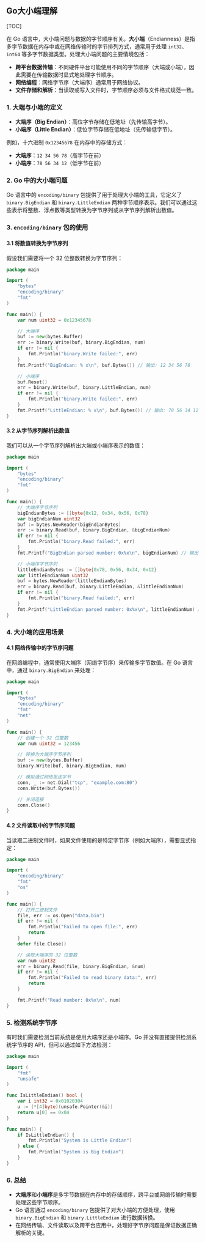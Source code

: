 ## Go大小端理解

[TOC]

在 Go 语言中，大小端问题与数据的字节顺序有关。**大小端**（Endianness）是指多字节数据在内存中或在网络传输时的字节排列方式，通常用于处理 `int32`、`int64` 等多字节数据类型。处理大小端问题的主要情境包括：

- **跨平台数据传输**：不同硬件平台可能使用不同的字节顺序（大端或小端），因此需要在传输数据时显式地处理字节顺序。
- **网络编程**：网络字节序（大端序）通常用于网络协议。
- **文件存储和解析**：当读取或写入文件时，字节顺序必须与文件格式规范一致。

### 1. **大端与小端的定义**
- **大端序（Big Endian）**：高位字节存储在低地址（先传输高字节）。
- **小端序（Little Endian）**：低位字节存储在低地址（先传输低字节）。

例如，十六进制 `0x12345678` 在内存中的存储方式：
- **大端序**：`12 34 56 78`（高字节在前）
- **小端序**：`78 56 34 12`（低字节在前）

### 2. **Go 中的大小端问题**
Go 语言中的 `encoding/binary` 包提供了用于处理大小端的工具，它定义了 `binary.BigEndian` 和 `binary.LittleEndian` 两种字节顺序表示。我们可以通过这些表示将整数、浮点数等类型转换为字节序列或从字节序列解析出数值。

### 3. **`encoding/binary` 包的使用**

#### 3.1 将数值转换为字节序列
假设我们需要将一个 32 位整数转换为字节序列：

```go
package main

import (
	"bytes"
	"encoding/binary"
	"fmt"
)

func main() {
	var num uint32 = 0x12345678

	// 大端序
	buf := new(bytes.Buffer)
	err := binary.Write(buf, binary.BigEndian, num)
	if err != nil {
		fmt.Println("binary.Write failed:", err)
	}
	fmt.Printf("BigEndian: % x\n", buf.Bytes()) // 输出: 12 34 56 78

	// 小端序
	buf.Reset()
	err = binary.Write(buf, binary.LittleEndian, num)
	if err != nil {
		fmt.Println("binary.Write failed:", err)
	}
	fmt.Printf("LittleEndian: % x\n", buf.Bytes()) // 输出: 78 56 34 12
}
```

#### 3.2 从字节序列解析出数值
我们可以从一个字节序列解析出大端或小端序表示的数值：

```go
package main

import (
	"bytes"
	"encoding/binary"
	"fmt"
)

func main() {
	// 大端序字节序列
	bigEndianBytes := []byte{0x12, 0x34, 0x56, 0x78}
	var bigEndianNum uint32
	buf := bytes.NewReader(bigEndianBytes)
	err := binary.Read(buf, binary.BigEndian, &bigEndianNum)
	if err != nil {
		fmt.Println("binary.Read failed:", err)
	}
	fmt.Printf("BigEndian parsed number: 0x%x\n", bigEndianNum) // 输出: 0x12345678

	// 小端序字节序列
	littleEndianBytes := []byte{0x78, 0x56, 0x34, 0x12}
	var littleEndianNum uint32
	buf = bytes.NewReader(littleEndianBytes)
	err = binary.Read(buf, binary.LittleEndian, &littleEndianNum)
	if err != nil {
		fmt.Println("binary.Read failed:", err)
	}
	fmt.Printf("LittleEndian parsed number: 0x%x\n", littleEndianNum) // 输出: 0x12345678
}
```

### 4. **大小端的应用场景**

#### 4.1 网络传输中的字节序问题
在网络编程中，通常使用大端序（网络字节序）来传输多字节数值。在 Go 语言中，通过 `binary.BigEndian` 来处理：

```go
package main

import (
	"bytes"
	"encoding/binary"
	"fmt"
	"net"
)

func main() {
	// 创建一个 32 位整数
	var num uint32 = 123456

	// 转换为大端序字节序列
	buf := new(bytes.Buffer)
	binary.Write(buf, binary.BigEndian, num)

	// 模拟通过网络发送字节
	conn, _ := net.Dial("tcp", "example.com:80")
	conn.Write(buf.Bytes())

	// 关闭连接
	conn.Close()
}
```

#### 4.2 文件读取中的字节序问题
当读取二进制文件时，如果文件使用的是特定字节序（例如大端序），需要显式指定：

```go
package main

import (
	"encoding/binary"
	"fmt"
	"os"
)

func main() {
	// 打开二进制文件
	file, err := os.Open("data.bin")
	if err != nil {
		fmt.Println("Failed to open file:", err)
		return
	}
	defer file.Close()

	// 读取大端序的 32 位整数
	var num uint32
	err = binary.Read(file, binary.BigEndian, &num)
	if err != nil {
		fmt.Println("Failed to read binary data:", err)
		return
	}

	fmt.Printf("Read number: 0x%x\n", num)
}
```

### 5. **检测系统字节序**
有时我们需要检测当前系统是使用大端序还是小端序。Go 并没有直接提供检测系统字节序的 API，但可以通过如下方法检测：

```go
package main

import (
	"fmt"
	"unsafe"
)

func IsLittleEndian() bool {
	var i int32 = 0x01020304
	u := (*[4]byte)(unsafe.Pointer(&i))
	return u[0] == 0x04
}

func main() {
	if IsLittleEndian() {
		fmt.Println("System is Little Endian")
	} else {
		fmt.Println("System is Big Endian")
	}
}
```

### 6. **总结**
- **大端序**和**小端序**是多字节数据在内存中的存储顺序，跨平台或网络传输时需要处理这些字节顺序。
- Go 语言通过 `encoding/binary` 包提供了对大小端的方便处理，使用 `binary.BigEndian` 和 `binary.LittleEndian` 进行数据转换。
- 在网络传输、文件读取以及跨平台应用中，处理好字节序问题是保证数据正确解析的关键。